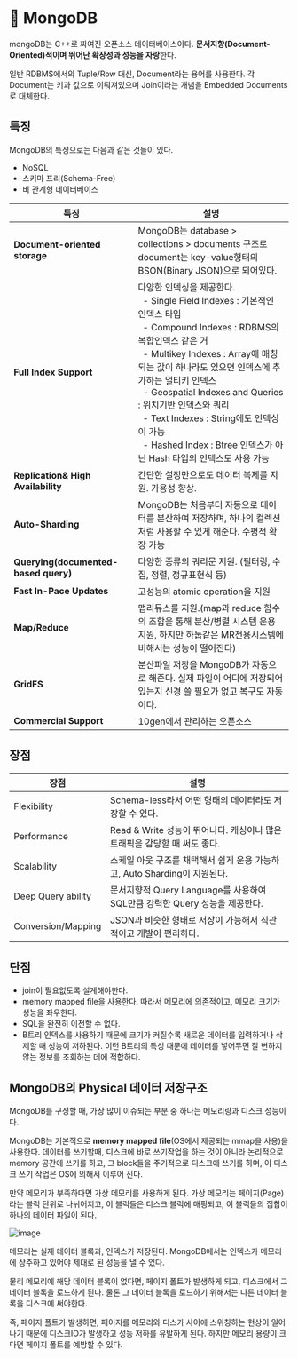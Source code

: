 # 🌿 MongoDB

mongoDB는 C++로 짜여진 오픈소스 데이터베이스이다. **문서지향(Document-Oriented)적이며 뛰어난 확장성과 성능을 자랑**한다.

일반 RDBMS에서의 Tuple/Row 대신, Document라는 용어를 사용한다. 각 Document는 키과 값으로 이뤄져있으며 Join이라는 개념을 Embedded Documents로 대체한다.

## 특징

MongoDB의 특성으로는 다음과 같은 것들이 있다.

- NoSQL
- 스키마 프리(Schema-Free)
- 비 관계형 데이터베이스



|특징|설명|
|-|-|
|**Document-oriented storage**|MongoDB는 database > collections > documents 구조로 document는 key-value형태의 BSON(Binary JSON)으로 되어있다.|
|**Full Index Support**|다양한 인덱싱을 제공한다.<br>&nbsp;&nbsp;- Single Field Indexes : 기본적인 인덱스 타입<br>&nbsp;&nbsp;- Compound Indexes : RDBMS의 복합인덱스 같은 거<br>&nbsp;&nbsp;- Multikey Indexes : Array에 매칭되는 값이 하나라도 있으면 인덱스에 추가하는 멀티키 인덱스<br>&nbsp;&nbsp;- Geospatial Indexes and Queries : 위치기반 인덱스와 쿼리<br>&nbsp;&nbsp;- Text Indexes : String에도 인덱싱이 가능<br>&nbsp;&nbsp;- Hashed Index : Btree 인덱스가 아닌 Hash 타입의 인덱스도 사용 가능|
|**Replication& High Availability**|간단한 설정만으로도 데이터 복제를 지원. 가용성 향상.|
|**Auto-Sharding**|MongoDB는 처음부터 자동으로 데이터를 분산하여 저장하며, 하나의 컬렉션처럼 사용할 수 있게 해준다. 수평적 확장 가능|
|**Querying(documented-based query)**|다양한 종류의 쿼리문 지원. (필터링, 수집, 정렬, 정규표현식 등)|
|**Fast In-Pace Updates**|고성능의 atomic operation을 지원|
|**Map/Reduce**|맵리듀스를 지원.(map과 reduce 함수의 조합을 통해 분산/병렬 시스템 운용 지원, 하지만 하둡같은 MR전용시스템에 비해서는 성능이 떨어진다)|
|**GridFS**|분산파일 저장을 MongoDB가 자동으로 해준다. 실제 파일이 어디에 저장되어 있는지 신경 쓸 필요가 없고 복구도 자동이다.|
|**Commercial Support**|10gen에서 관리하는 오픈소스|

## 장점

|장점|설명|
|-|-|
|Flexibility|Schema-less라서 어떤 형태의 데이터라도 저장할 수 있다.|
|Performance|Read & Write 성능이 뛰어나다. 캐싱이나 많은 트래픽을 감당할 때 써도 좋다.|
|Scalability|스케일 아웃 구조를 채택해서 쉽게 운용 가능하고, Auto Sharding이 지원된다.|
|Deep Query ability|문서지향적 Query Language를 사용하여 SQL만큼 강력한 Query 성능을 제공한다.|
|Conversion/Mapping|JSON과 비슷한 형태로 저장이 가능해서 직관적이고 개발이 편리하다.|

## 단점

- join이 필요없도록 설계해야한다.
- memory mapped file을 사용한다. 따라서 메모리에 의존적이고, 메모리 크기가 성능을 좌우한다.
- SQL을 완전히 이전할 수 없다.
- B트리 인덱스를 사용하기 때문에 크기가 커질수록 새로운 데이터를 입력하거나 삭제할 때 성능이 저하된다. 이런 B트리의 특성 때문에 데이터를 넣어두면 잘 변하지않는 정보를 조회하는 데에 적합하다.

## MongoDB의 Physical 데이터 저장구조

MongoDB를 구성할 때, 가장 많이 이슈되는 부분 중 하나는 메모리량과 디스크 성능이다.
 
MongoDB는 기본적으로 **memory mapped file**(OS에서 제공되는 mmap을 사용)을 사용한다. 데이터를 쓰기할때, 디스크에 바로 쓰기작업을 하는 것이 아니라 논리적으로 memory 공간에 쓰기를 하고, 그 block들을 주기적으로 디스크에 쓰기를 하며, 이 디스크 쓰기 작업은 OS에 의해서 이루어 진다.
 
만약 메모리가 부족하다면 가상 메모리를 사용하게 된다. 가상 메모리는 페이지(Page)라는 블럭 단위로 나뉘어지고, 이 블럭들은 디스크 블럭에 매핑되고, 이 블럭들의 집합이 하나의 데이터 파일이 된다.
 
![image](https://user-images.githubusercontent.com/81006587/206588762-f4103a3d-a146-4d41-a26d-60cd14cdddb5.png)

메모리는 실제 데이터 블록과, 인덱스가 저장된다. MongoDB에서는 인덱스가 메모리에 상주하고 있어야 제대로 된 성능을 낼 수 있다.

물리 메모리에 해당 데이터 블록이 없다면, 페이지 폴트가 발생하게 되고, 디스크에서 그 데이터 블록을 로드하게 된다. 물론 그 데이터 블록을 로드하기 위해서는 다른 데이터 블록을 디스크에 써야한다.
 
즉, 페이지 폴트가 발생하면, 페이지를 메모리와 디스카 사이에 스위칭하는 현상이 일어나기 때문에 디스크IO가 발생하고 성능 저하를 유발하게 된다. 하지만 메모리 용량이 크다면 페이지 폴트를 예방할 수 있다.